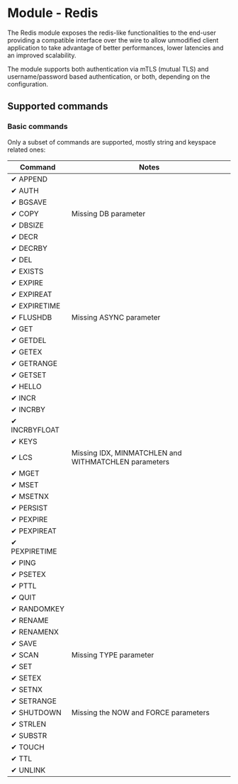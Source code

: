 Module - Redis
==============

The Redis module exposes the redis-like functionalities to the end-user providing a compatible interface over the wire
to allow unmodified client application to take advantage of better performances, lower latencies and an improved
scalability.

The module supports both authentication via mTLS (mutual TLS) and username/password based authentication, or both,
depending on the configuration.

## Supported commands

### Basic commands

Only a subset of commands are supported, mostly string and keyspace related ones:

| Command       | Notes                                                |
|---------------|------------------------------------------------------|
| ✔ APPEND      |                                                      |
| ✔ AUTH        |                                                      |
| ✔ BGSAVE      |                                                      |
| ✔ COPY        | Missing DB parameter                                 |
| ✔ DBSIZE      |                                                      |
| ✔ DECR        |                                                      |
| ✔ DECRBY      |                                                      |
| ✔ DEL         |                                                      |
| ✔ EXISTS      |                                                      |
| ✔ EXPIRE      |                                                      |
| ✔ EXPIREAT    |                                                      |
| ✔ EXPIRETIME  |                                                      |
| ✔ FLUSHDB     | Missing ASYNC parameter                              |
| ✔ GET         |                                                      |
| ✔ GETDEL      |                                                      |
| ✔ GETEX       |                                                      |
| ✔ GETRANGE    |                                                      |
| ✔ GETSET      |                                                      |
| ✔ HELLO       |                                                      |
| ✔ INCR        |                                                      |
| ✔ INCRBY      |                                                      |
| ✔ INCRBYFLOAT |                                                      |
| ✔ KEYS        |                                                      |
| ✔ LCS         | Missing IDX, MINMATCHLEN and WITHMATCHLEN parameters |
| ✔ MGET        |                                                      |
| ✔ MSET        |                                                      |
| ✔ MSETNX      |                                                      |
| ✔ PERSIST     |                                                      |
| ✔ PEXPIRE     |                                                      |
| ✔ PEXPIREAT   |                                                      |
| ✔ PEXPIRETIME |                                                      |
| ✔ PING        |                                                      |
| ✔ PSETEX      |                                                      |
| ✔ PTTL        |                                                      |
| ✔ QUIT        |                                                      |
| ✔ RANDOMKEY   |                                                      |
| ✔ RENAME      |                                                      |
| ✔ RENAMENX    |                                                      |
| ✔ SAVE        |                                                      |
| ✔ SCAN        | Missing TYPE parameter                               |
| ✔ SET         |                                                      |
| ✔ SETEX       |                                                      |
| ✔ SETNX       |                                                      |
| ✔ SETRANGE    |                                                      |
| ✔ SHUTDOWN    | Missing the NOW and FORCE parameters                 |
| ✔ STRLEN      |                                                      |
| ✔ SUBSTR      |                                                      |
| ✔ TOUCH       |                                                      |
| ✔ TTL         |                                                      |
| ✔ UNLINK      |                                                      |
